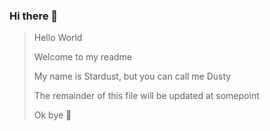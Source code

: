 ### Hi there 👋

> Hello World
> 
> Welcome to my readme
> 
> My name is Stardust, but you can call me Dusty
> 
> The remainder of this file will be updated at somepoint
> 
> Ok bye 🦝
